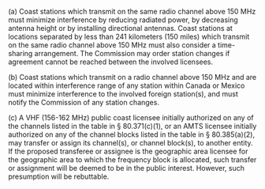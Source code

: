 (a) Coast stations which transmit on the same radio channel above 150 MHz must minimize interference by reducing radiated power, by decreasing antenna height or by installing directional antennas. Coast stations at locations separated by less than 241 kilometers (150 miles) which transmit on the same radio channel above 150 MHz must also consider a time-sharing arrangement. The Commission may order station changes if agreement cannot be reached between the involved licensees.

(b) Coast stations which transmit on a radio channel above 150 MHz and are located within interference range of any station within Canada or Mexico must minimize interference to the involved foreign station(s), and must notify the Commission of any station changes.

(c) A VHF (156-162 MHz) public coast licensee initially authorized on any of the channels listed in the table in § 80.371(c)(1), or an AMTS licensee initially authorized on any of the channel blocks listed in the table in § 80.385(a)(2), may transfer or assign its channel(s), or channel block(s), to another entity. If the proposed transferee or assignee is the geographic area licensee for the geographic area to which the frequency block is allocated, such transfer or assignment will be deemed to be in the public interest. However, such presumption will be rebuttable.


